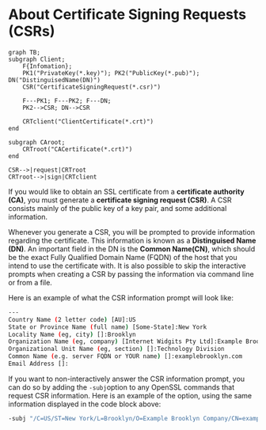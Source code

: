 # About Certificate Signing Requests (CSRs)

```mermaid
graph TB;
subgraph Client;
	F{Infomation};
	PK1("PrivateKey(*.key)"); PK2("PublicKey(*.pub)"); DN("DistinguisedName(DN)")
	CSR("CertificateSigningRequest(*.csr)")
	
	F---PK1; F---PK2; F---DN;
	PK2-->CSR; DN-->CSR
	
	CRTclient("ClientCertificate(*.crt)")
end

subgraph CAroot;
	CRTroot("CACertificate(*.crt)")
end

CSR-->|request|CRTroot
CRTroot-->|sign|CRTclient
```

If you would like to obtain an SSL certificate from a **certificate authority (CA)**, you must generate a **certificate signing request (CSR)**. A CSR consists mainly of the public key of a key pair, and some additional information. 

Whenever you generate a CSR, you will be prompted to provide information regarding the certificate. This information is known as a **Distinguised Name (DN)**. An important field in the DN is the **Common Name(CN)**, which should be the exact Fully Qualified Domain Name (FQDN) of the host that you intend to use the certificate with. It is also possible to skip the interactive prompts when creating a CSR by passing the information via command line or from a file.

Here is an example of what the CSR information prompt will look like:

```bash
---
Country Name (2 letter code) [AU]:US
State or Province Name (full name) [Some-State]:New York
Locality Name (eg, city) []:Brooklyn
Organization Name (eg, company) [Internet Widgits Pty Ltd]:Example Brooklyn Company
Organizational Unit Name (eg, section) []:Technology Division
Common Name (e.g. server FQDN or YOUR name) []:examplebrooklyn.com
Email Address []:
```

If you want to non-interactively answer the CSR information prompt, you can do so by adding the `-subj`option to any OpenSSL commands that request CSR information. Here is an example of the option, using the same information displayed in the code block above:

```bash
-subj "/C=US/ST=New York/L=Brooklyn/O=Example Brooklyn Company/CN=examplebrooklyn.com"
```

